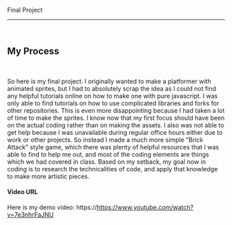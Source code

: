 Final Project

----

​

## My Process

​

So here is my final project. I originally wanted to make a platformer with animated sprites, but I had to absolutely scrap the idea as I could not find any helpful tutorials online on how to make one with pure javascript. I was only able to find tutorials on how to use complicated libraries and forks for other repositories. This is even more disappointing because I had taken a lot of time to make the sprites. I know now that my first focus should have been on the actual coding rather than on making the assets. I also was not able to get help because I was unavailable during regular office hours either due to work or other projects. So instead I made a much more simple "Brick Attack" style game, which there was plenty of helpful resources that I was able to find to help me out, and most of the coding elements are things which we had covered in class. Based on my setback, my goal now in coding is to research the technicalities of code, and apply that knowledge to make more artistic pieces.

#### Video URL

Here is my demo video:
https://https://www.youtube.com/watch?v=7e3nhrFaJNU
